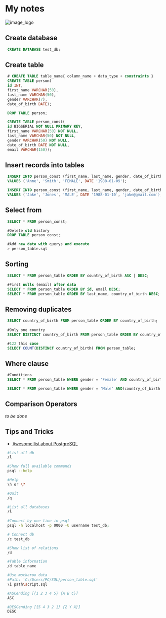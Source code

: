 # My notes 
![image_logo](https://www.ovhcloud.com/sites/default/files/styles/text_media_horizontal/public/2021-09/ECX-1909_Hero_PostgreSQL_600x400%402x.png)

## Create database
```sql
 CREATE DATABASE test_db;
```

## Create table
```sql
 # CREATE TABLE table_name{ column_name + data_type + constraints }
 CREATE TABLE person(
 id INT,
 first_name VARCHAR(50),
 last_name VARCHAR(50),
 gender VARCHAR(7),
 date_of_birth DATE);

 DROP TABLE person;

 CREATE TABLE person_const(
 id BIGSERIAL NOT NULL PRIMARY KEY,
 first_name VARCHAR(50) NOT NULL,
 last_name VARCHAR(50) NOT NULL,
 gender VARCHAR(50) NOT NULL,
 date_of_birth DATE NOT NULL,
 email VARCHAR(150));
```

## Insert records into tables
```sql
 INSERT INTO person_const (first_name, last_name, gender, date_of_birth)
 VALUES ('Anne', 'Smith', 'FEMALE', DATE '1988-01-09');

 INSERT INTO person_const (first_name, last_name, gender, date_of_birth, email)
 VALUES ('Jake', 'Jones', 'MALE', DATE '1988-01-10', 'jake@gmail.com´);
```

## Select from
```sql
 SELECT * FROM person_const;

 #Delete old history
 DROP TABLE person_const;

 #Add new data with querys and execute
 > person_table.sql
```

## Sorting
```sql
 SELECT * FROM person_table ORDER BY country_of_birth ASC | DESC;

 #First nulls (email) after data
 SELECT * FROM person_table ORDER BY id, email DESC;
 SELECT * FROM person_table ORDER BY last_name, country_of_birth DESC;
```

## Removing duplicates
```sql
 SELECT country_of_birth FROM person_table ORDER BY country_of_birth;
 
 #Only one country
 SELECT DISTINCT country_of_birth FROM person_table ORDER BY country_of_birth DESC;

 #122 this case
 SELECT COUNT(DISTINCT country_of_birth) FROM person_table;
```

## Where clause
```sql
 #Conditions 
 SELECT * FROM person_table WHERE gender = 'Female' AND country_of_birth = 'Brazil';

 SELECT * FROM person_table WHERE gender = 'Male' AND(country_of_birth = 'Poland' OR country_of_birth = 'Mexico');
```

## Comparison Operators
_to be done_

## Tips and Tricks 
- [Awesome list about PostgreSQL](https://github.com/dhamaniasad/awesome-postgres)

```bash
 #List all db
 /l 

 #Show full available commands
 psql --help 

 #Help
 \h or \? 

 #Quit
 /q

 #List all databases
 /l
 
 #Connect by one line in psql
 psql -h localhost -p 0000 -U username test_db;

 # Connect db
 /c test_db 

 #Show list of relations
 /d

 #Table information
 /d table_name

 #Use mockaroo data
 #Path: 'C:/Users/PC/SQL/person_table.sql'
 \i path\script.sql

 #ASCending [{1 2 3 4 5} {A B C}]
 ASC

 #DESCending [{5 4 3 2 1} {Z Y X}]
 DESC
```
